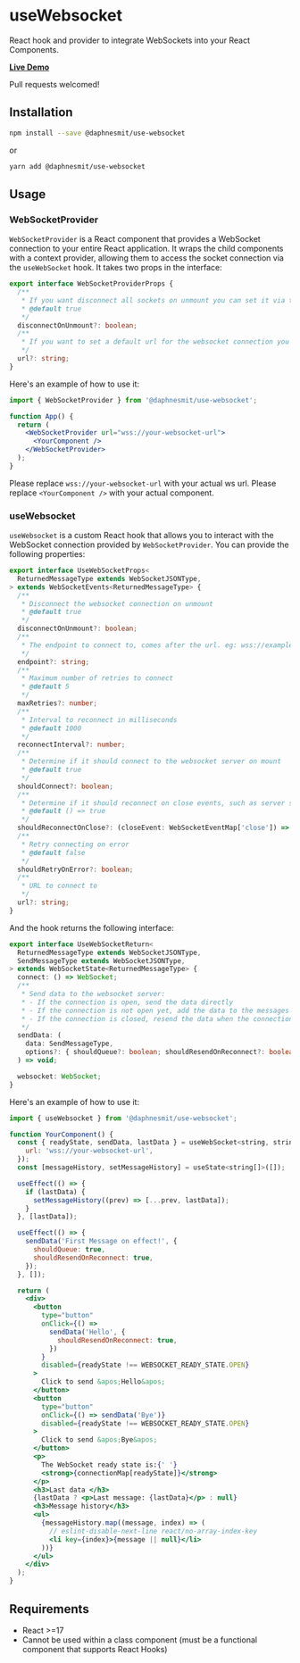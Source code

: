 # useWebsocket

React hook and provider to integrate WebSockets into your React Components.

**[Live Demo](https://daphnesmit.github.io/use-websocket/)**

Pull requests welcomed!

## Installation

```sh
npm install --save @daphnesmit/use-websocket
```

or

```sh
yarn add @daphnesmit/use-websocket
```

## Usage

### WebSocketProvider

`WebSocketProvider` is a React component that provides a WebSocket connection to your entire React application.
It wraps the child components with a context provider, allowing them to access the socket connection via the `useWebSocket` hook.
It takes two props in the interface:

```ts
export interface WebSocketProviderProps {
  /**
   * If you want disconnect all sockets on unmount you can set it via the provider
   * @default true
   */
  disconnectOnUnmount?: boolean;
  /**
   * If you want to set a default url for the websocket connection you can set it via the provider
   */
  url?: string;
}
```

Here's an example of how to use it:

```jsx
import { WebSocketProvider } from '@daphnesmit/use-websocket';

function App() {
  return (
    <WebSocketProvider url="wss://your-websocket-url">
      <YourComponent />
    </WebSocketProvider>
  );
}
```

Please replace `wss://your-websocket-url` with your actual ws url.
Please replace `<YourComponent />` with your actual component.

### useWebsocket

`useWebsocket` is a custom React hook that allows you to interact with the WebSocket connection provided by `WebSocketProvider`.
You can provide the following properties:

```ts
export interface UseWebSocketProps<
  ReturnedMessageType extends WebSocketJSONType,
> extends WebSocketEvents<ReturnedMessageType> {
  /**
   * Disconnect the websocket connection on unmount
   * @default true
   */
  disconnectOnUnmount?: boolean;
  /**
   * The endpoint to connect to, comes after the url. eg: wss://example.com/endpoint
   */
  endpoint?: string;
  /**
   * Maximum number of retries to connect
   * @default 5
   */
  maxRetries?: number;
  /**
   * Interval to reconnect in milliseconds
   * @default 1000
   */
  reconnectInterval?: number;
  /**
   * Determine if it should connect to the websocket server on mount
   * @default true
   */
  shouldConnect?: boolean;
  /**
   * Determine if it should reconnect on close events, such as server shutting down
   * @default () => true
   */
  shouldReconnectOnClose?: (closeEvent: WebSocketEventMap['close']) => boolean;
  /**
   * Retry connecting on error
   * @default false
   */
  shouldRetryOnError?: boolean;
  /**
   * URL to connect to
   */
  url?: string;
}
```

And the hook returns the following interface:

```ts
export interface UseWebSocketReturn<
  ReturnedMessageType extends WebSocketJSONType,
  SendMessageType extends WebSocketJSONType,
> extends WebSocketState<ReturnedMessageType> {
  connect: () => WebSocket;
  /**
   * Send data to the websocket server:
   * - If the connection is open, send the data directly
   * - If the connection is not open yet, add the data to the messages queue when shouldQueue is true and send the data when the connection is opened.
   * - If the connection is closed, resend the data when the connection is reopened when shouldResendOnReconnect is true
   */
  sendData: (
    data: SendMessageType,
    options?: { shouldQueue?: boolean; shouldResendOnReconnect?: boolean }
  ) => void;

  websocket: WebSocket;
}
```

Here's an example of how to use it:

```jsx
import { useWebsocket } from '@daphnesmit/use-websocket';

function YourComponent() {
  const { readyState, sendData, lastData } = useWebSocket<string, string>({
    url: 'wss://your-websocket-url',
  });
  const [messageHistory, setMessageHistory] = useState<string[]>([]);

  useEffect(() => {
    if (lastData) {
      setMessageHistory((prev) => [...prev, lastData]);
    }
  }, [lastData]);

  useEffect(() => {
    sendData('First Message on effect!', {
      shouldQueue: true,
      shouldResendOnReconnect: true,
    });
  }, []);

  return (
    <div>
      <button
        type="button"
        onClick={() =>
          sendData('Hello', {
            shouldResendOnReconnect: true,
          })
        }
        disabled={readyState !== WEBSOCKET_READY_STATE.OPEN}
      >
        Click to send &apos;Hello&apos;
      </button>
      <button
        type="button"
        onClick={() => sendData('Bye')}
        disabled={readyState !== WEBSOCKET_READY_STATE.OPEN}
      >
        Click to send &apos;Bye&apos;
      </button>
      <p>
        The WebSocket ready state is:{' '}
        <strong>{connectionMap[readyState]}</strong>
      </p>
      <h3>Last data </h3>
      {lastData ? <p>Last message: {lastData}</p> : null}
      <h3>Message history</h3>
      <ul>
        {messageHistory.map((message, index) => (
          // eslint-disable-next-line react/no-array-index-key
          <li key={index}>{message || null}</li>
        ))}
      </ul>
    </div>
  );
}
```

## Requirements

- React >=17
- Cannot be used within a class component (must be a functional component that supports React Hooks)
